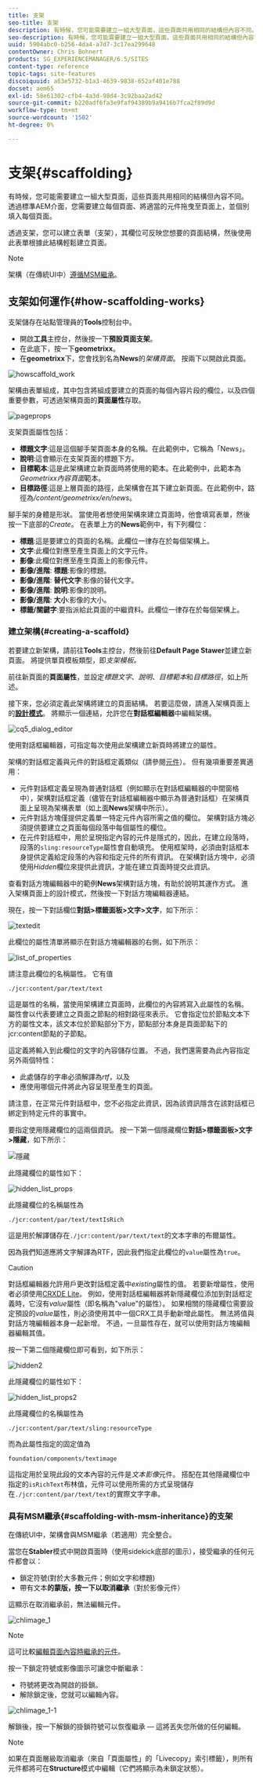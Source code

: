 ```yaml
---
title: 支架
seo-title: 支架
description: 有時候，您可能需要建立一組大型頁面，這些頁面共用相同的結構但內容不同。 透過支架，您可以建立表單（支架），其欄位可反映您想要的頁面結構，然後使用此表單根據此結構輕鬆建立頁面。
seo-description: 有時候，您可能需要建立一組大型頁面，這些頁面共用相同的結構但內容不同。 透過支架，您可以建立表單（支架），其欄位可反映您想要的頁面結構，然後使用此表單根據此結構輕鬆建立頁面。
uuid: 5904abc0-b256-4da4-a7d7-3c17ea299648
contentOwner: Chris Bohnert
products: SG_EXPERIENCEMANAGER/6.5/SITES
content-type: reference
topic-tags: site-features
discoiquuid: a63e5732-b1a3-4639-9838-652af401e788
docset: aem65
exl-id: 58e61302-cfb4-4a3d-98d4-3c92baa2ad42
source-git-commit: b220adf6fa3e9faf94389b9a9416b7fca2f89d9d
workflow-type: tm+mt
source-wordcount: '1502'
ht-degree: 0%

---
```


# 支架{#scaffolding}

有時候，您可能需要建立一組大型頁面，這些頁面共用相同的結構但內容不同。 透過標準AEM介面，您需要建立每個頁面、將適當的元件拖曳至頁面上，並個別填入每個頁面。

透過支架，您可以建立表單（支架），其欄位可反映您想要的頁面結構，然後使用此表單根據此結構輕鬆建立頁面。

>[!NOTE]
>
>架構（在傳統UI中）[遵循MSM繼承](#scaffolding-with-msm-inheritance)。

## 支架如何運作{#how-scaffolding-works}

支架儲存在站點管理員的&#x200B;**Tools**&#x200B;控制台中。

* 開啟&#x200B;**工具**&#x200B;主控台，然後按一下&#x200B;**預設頁面支架**。
* 在此底下，按一下&#x200B;**geometrixx**。
* 在&#x200B;**geometrixx**&#x200B;下，您會找到名為&#x200B;**News**&#x200B;的&#x200B;*架構頁面*。 按兩下以開啟此頁面。

![howscaffold_work](assets/howscaffolds_work.png)

架構由表單組成，其中包含將組成要建立的頁面的每個內容片段的欄位，以及四個重要參數，可透過架構頁面的&#x200B;**頁面屬性**&#x200B;存取。

![pageprops](assets/pageprops.png)

支架頁面屬性包括：

* **標題文字**:這是這個腳手架頁面本身的名稱。在此範例中，它稱為「News」。
* **說明**:這會顯示在支架頁面的標題下方。
* **目標範本**:這是此架構建立新頁面時將使用的範本。在此範例中，此範本為&#x200B;*Geometrixx內容頁面*&#x200B;範本。
* **目標路徑**:這是上層頁面的路徑，此架構會在其下建立新頁面。在此範例中，路徑為&#x200B;*/content/geometrixx/en/news*。

腳手架的身體是形狀。 當使用者想使用架構來建立頁面時，他會填寫表單，然後按一下底部的&#x200B;*Create*。 在表單上方的&#x200B;**News**&#x200B;範例中，有下列欄位：

* **標題**:這是要建立的頁面的名稱。此欄位一律存在於每個架構上。
* **文字**:此欄位對應至產生頁面上的文字元件。
* **影像**:此欄位對應至產生頁面上的影像元件。
* **影像/進階**: **標題**:影像的標題。
* **影像/進階**: **替代文字**:影像的替代文字。
* **影像/進階**: **說明**:影像的說明。
* **影像/進階**: **大小**:影像的大小。
* **標籤/關鍵字**:要指派給此頁面的中繼資料。此欄位一律存在於每個架構上。

### 建立架構{#creating-a-scaffold}

若要建立新架構，請前往&#x200B;**Tools**&#x200B;主控台，然後前往&#x200B;**Default Page Stawer**&#x200B;並建立新頁面。 將提供單頁模板類型，即&#x200B;*支架模板。*

前往新頁面的&#x200B;**頁面屬性**，並設定&#x200B;*標題文字*、*說明*、*目標範本*&#x200B;和&#x200B;*目標路徑*，如上所述。

接下來，您必須定義此架構將建立的頁面結構。 若要這麼做，請進入架構頁面上的&#x200B;**[設計模式](/help/sites-authoring/page-authoring.md#sidekick)**。 將顯示一個連結，允許您在&#x200B;**對話框編輯器**&#x200B;中編輯架構。

![cq5_dialog_editor](assets/cq5_dialog_editor.png)

使用對話框編輯器，可指定每次使用此架構建立新頁時將建立的屬性。

架構的對話框定義與元件的對話框定義類似（請參閱[元件](/help/sites-developing/components.md)）。 但有幾項重要差異適用：

* 元件對話框定義呈現為普通對話框（例如顯示在對話框編輯器的中間窗格中），架構對話框定義（儘管在對話框編輯器中顯示為普通對話框）在架構頁面上呈現為架構表單（如上面&#x200B;**News**&#x200B;架構中所示）。
* 元件對話方塊僅提供定義單一特定元件內容所需之值的欄位。 架構對話方塊必須提供要建立之頁面每個段落中每個屬性的欄位。
* 在元件對話框中，用於呈現指定內容的元件是隱式的，因此，在建立段落時，段落的`sling:resourceType`屬性會自動填充。 使用框架時，必須由對話框本身提供定義給定段落的內容和指定元件的所有資訊。 在架構對話方塊中，必須使用&#x200B;*Hidden*&#x200B;欄位來提供此資訊，才能在建立頁面時提交此資訊。

查看對話方塊編輯器中的範例&#x200B;**News**&#x200B;架構對話方塊，有助於說明其運作方式。 進入架構頁面上的設計模式，然後按一下對話方塊編輯器連結。

現在，按一下對話欄位&#x200B;**對話>標籤面板>文字>文字**，如下所示：

![textedit](assets/textedit.png)

此欄位的屬性清單將顯示在對話方塊編輯器的右側，如下所示：

![list_of_properties](assets/list_of_properties.png)

請注意此欄位的名稱屬性。 它有值

`./jcr:content/par/text/text`

這是屬性的名稱，當使用架構建立頁面時，此欄位的內容將寫入此屬性的名稱。 屬性會以代表要建立之頁面之節點的相對路徑來表示。 它會指定位於節點文本下方的屬性文本，該文本位於節點部分下方，節點部分本身是頁面節點下的jcr:content節點的子節點。

這定義將輸入到此欄位的文字的內容儲存位置。 不過，我們還需要為此內容指定另外兩個特性：

* 此處儲存的字串必須解譯為&#x200B;*rtf*，以及
* 應使用哪個元件將此內容呈現至產生的頁面。

請注意，在正常元件對話框中，您不必指定此資訊，因為該資訊隱含在該對話框已綁定到特定元件的事實中。

要指定使用隱藏欄位的這兩個資訊。 按一下第一個隱藏欄位&#x200B;**對話>標籤面板>文字>隱藏**，如下所示：

![隱藏](assets/hidden.png)

此隱藏欄位的屬性如下：

![hidden_list_props](assets/hidden_list_props.png)

此隱藏欄位的名稱屬性為

`./jcr:content/par/text/textIsRich`

這是用於解譯儲存在`./jcr:content/par/text/text`的文本字串的布爾屬性。

因為我們知道應將文字解譯為RTF，因此我們指定此欄位的`value`屬性為`true`。

>[!CAUTION]
>
>對話框編輯器允許用戶更改對話框定義中&#x200B;*existing*&#x200B;屬性的值。 若要新增屬性，使用者必須使用[CRXDE Lite](/help/sites-developing/developing-with-crxde-lite.md)。 例如，使用對話框編輯器將新隱藏欄位添加到對話框定義時，它沒有&#x200B;*value*&#x200B;屬性（即名稱為&quot;value&quot;的屬性）。 如果相關的隱藏欄位需要設定預設的&#x200B;*value*&#x200B;屬性，則必須使用其中一個CRX工具手動新增此屬性。 無法將值與對話方塊編輯器本身一起新增。 不過，一旦屬性存在，就可以使用對話方塊編輯器編輯其值。

按一下第二個隱藏欄位即可看到，如下所示：

![hidden2](assets/hidden2.png)

此隱藏欄位的屬性如下：

![hidden_list_props2](assets/hidden_list_props2.png)

此隱藏欄位的名稱屬性為

`./jcr:content/par/text/sling:resourceType`

而為此屬性指定的固定值為

`foundation/components/textimage`

這指定用於呈現此段的文本內容的元件是&#x200B;*文本影像*&#x200B;元件。 搭配在其他隱藏欄位中指定的`isRichText`布林值，元件可以使用所需的方式呈現儲存在`./jcr:content/par/text/text`的實際文字字串。

### 具有MSM繼承{#scaffolding-with-msm-inheritance}的支架

在傳統UI中，架構會與MSM繼承（若適用）完全整合。

當您在&#x200B;**Stabler**&#x200B;模式中開啟頁面時（使用sidekick底部的圖示），接受繼承的任何元件都會以：

* 鎖定符號(對於大多數元件；例如文字和標題)
* 帶有文本&#x200B;**的蒙版，按一下以取消繼承**（對於影像元件）

這顯示在取消繼承前，無法編輯元件。

![chlimage_1](assets/chlimage_1.jpeg)

>[!NOTE]
>
>這可比較[編輯頁面內容時繼承的元件](/help/sites-authoring/editing-content.md#inheritedcomponentsclassicui)。

按一下鎖定符號或影像圖示可讓您中斷繼承：

* 符號將更改為開啟的掛鎖。
* 解除鎖定後，您就可以編輯內容。

![chlimage_1-1](assets/chlimage_1-1.jpeg)

解鎖後，按一下解鎖的掛鎖符號可以恢復繼承 — 這將丟失您所做的任何編輯。

>[!NOTE]
>
>如果在頁面層級取消繼承（來自「頁面屬性」的「Livecopy」索引標籤），則所有元件都將可在&#x200B;**Structure**&#x200B;模式中編輯（它們將顯示為未鎖定狀態）。
